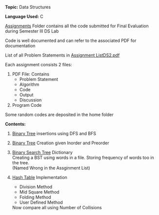 <p><strong>Topic:</strong> Data Structures</p>
<p><strong>Language Used:</strong> C</p>
<p><a href="Assignments">Assignments</a> Folder contains all the code submitted for Final Evaluation during Semester III DS Lab</p>
<p>Code is well documented and can refer to the associated PDF for documentation</p>
<p>List of all Problem Statements in <a href="Assignments/Assignment ListDS2.pdf">Assignment ListDS2.pdf</a><p>
<p>Each assignment consists 2 files:</p>
<ol>
  <li>PDF File: Contains 
      <ul>
        <li>Problem Statement</li>
        <li>Algorithm</li>
        <li>Code</li>
        <li>Output</li>
        <li>Discussion</li>
      </ul>
  </li>
  <li>Program Code</li>
</ol>
<p>Some random codes are deposited in the home folder</p>

<p><strong>Contents:</strong></p>
<ol>
  <li><p><a href="Assignments/1/1.pdf">Binary Tree</a> insertions using DFS and BFS</p></li>
  <li><p><a href="Assignments/2/2.pdf">Binary Tree</a> Creation given Inorder and Preorder</p></li>
  <li><p><a href="Assignments/3/3.pdf">Binary Search Tree</a> Dictionary
  <br>Creating a BST using words in a file. Storing frequency of words too in the tree.
  <br>(Named Wrong in the Assginment List)</p></li>
  <li><p><a href="Assignments/4/4.pdf">Hash Table</a> Implementation
      <ul>
        <li>Division Method</li>
        <li>Mid Square Method</li>
        <li>Folding Method</li>
        <li>User Defined Method</li>
      </ul>
      Now compare all using Number of Collisions
  </p></li>
</ol>
